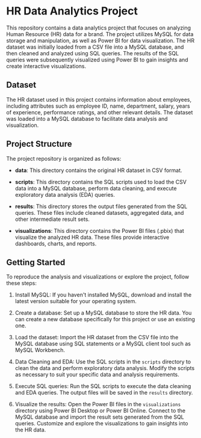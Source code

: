 

# HR Data Analytics Project

This repository contains a data analytics project that focuses on analyzing Human Resource (HR) data for a brand. The project utilizes MySQL for data storage and manipulation, as well as Power BI for data visualization. The HR dataset was initially loaded from a CSV file into a MySQL database, and then cleaned and analyzed using SQL queries. The results of the SQL queries were subsequently visualized using Power BI to gain insights and create interactive visualizations.

## Dataset

The HR dataset used in this project contains information about employees, including attributes such as employee ID, name, department, salary, years of experience, performance ratings, and other relevant details. The dataset was loaded into a MySQL database to facilitate data analysis and visualization.

## Project Structure

The project repository is organized as follows:

- **data**: This directory contains the original HR dataset in CSV format.

- **scripts**: This directory contains the SQL scripts used to load the CSV data into a MySQL database, perform data cleaning, and execute exploratory data analysis (EDA) queries.

- **results**: This directory stores the output files generated from the SQL queries. These files include cleaned datasets, aggregated data, and other intermediate result sets.

- **visualizations**: This directory contains the Power BI files (.pbix) that visualize the analyzed HR data. These files provide interactive dashboards, charts, and reports.

## Getting Started

To reproduce the analysis and visualizations or explore the project, follow these steps:

1. Install MySQL: If you haven't installed MySQL, download and install the latest version suitable for your operating system.

2. Create a database: Set up a MySQL database to store the HR data. You can create a new database specifically for this project or use an existing one.

3. Load the dataset: Import the HR dataset from the CSV file into the MySQL database using SQL statements or a MySQL client tool such as MySQL Workbench.

4. Data Cleaning and EDA: Use the SQL scripts in the `scripts` directory to clean the data and perform exploratory data analysis. Modify the scripts as necessary to suit your specific data and analysis requirements.

5. Execute SQL queries: Run the SQL scripts to execute the data cleaning and EDA queries. The output files will be saved in the `results` directory.

6. Visualize the results: Open the Power BI files in the `visualizations` directory using Power BI Desktop or Power BI Online. Connect to the MySQL database and import the result sets generated from the SQL queries. Customize and explore the visualizations to gain insights into the HR data.
